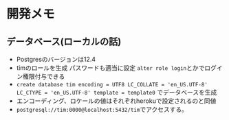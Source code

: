 # 開発メモ

## データベース(ローカルの話)
- Postgresのバージョンは12.4
- timのロールを生成 パスワードも適当に設定 ```alter role login```とかでログイン権限付与できる
- ```create database tim encoding = UTF8 LC_COLLATE = 'en_US.UTF-8' LC_CTYPE = 'en_US.UTF-8' template = template0``` でデータベースを生成
- エンコーディング、ロケールの値はそれぞれherokuで設定されるのと同値
- ```postgresql://tim:0000@localhost:5432/tim```でアクセスする。
